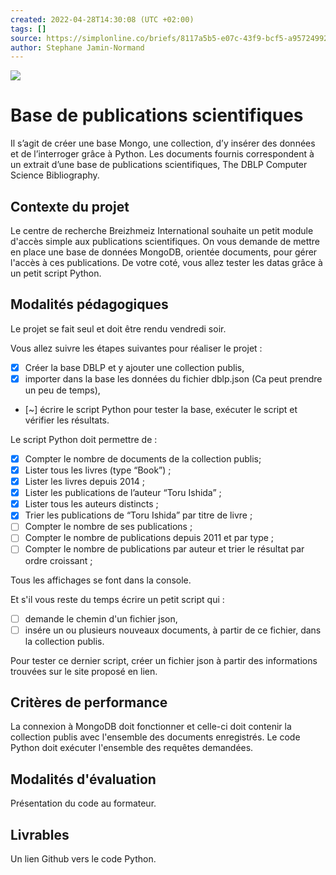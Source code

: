 ```yaml
---
created: 2022-04-28T14:30:08 (UTC +02:00)
tags: []
source: https://simplonline.co/briefs/8117a5b5-e07c-43f9-bcf5-a95724992345
author: Stephane Jamin-Normand
---
```


![](https://simplonline.co/_next/image?url=https%3A%2F%2Fsimplonline-v3-prod.s3.eu-west-3.amazonaws.com%2Fmedia%2Fimage%2Fjpg%2F4d22dd14-8988-41a9-bd16-5822893d1268.jpg&w=1280&q=75)

# Base de publications scientifiques

Il s’agit de créer une base Mongo, une collection, d’y insérer des données et de l’interroger grâce à Python.
Les documents fournis correspondent à un extrait d’une base de publications scientifiques, The DBLP Computer Science Bibliography.


## Contexte du projet

Le centre de recherche Breizhmeiz International souhaite un petit module d'accès simple aux publications scientifiques.
On vous demande de mettre en place une base de données MongoDB, orientée documents, pour gérer l'accès à ces publications.
De votre coté, vous allez tester les datas grâce à un petit script Python.


## Modalités pédagogiques

Le projet se fait seul et doit être rendu vendredi soir.

Vous allez suivre les étapes suivantes pour réaliser le projet :
- [X] Créer la base DBLP et y ajouter une collection publis,
- [X] importer dans la base les données du fichier dblp.json (Ca peut prendre un peu de temps),
- [~] écrire le script Python pour tester la base, exécuter le script et vérifier les résultats.

Le script Python doit permettre de :
- [X] Compter le nombre de documents de la collection publis;
- [X] Lister tous les livres (type “Book”) ;
- [X] Lister les livres depuis 2014 ;
- [X] Lister les publications de l’auteur “Toru Ishida” ;
- [X] Lister tous les auteurs distincts ;
- [X] Trier les publications de “Toru Ishida” par titre de livre ;
- [ ] Compter le nombre de ses publications ;
- [ ] Compter le nombre de publications depuis 2011 et par type ;
- [ ] Compter le nombre de publications par auteur et trier le résultat par ordre croissant ;

Tous les affichages se font dans la console.

Et s'il vous reste du temps écrire un petit script qui :
- [ ] demande le chemin d'un fichier json,
- [ ] insére un ou plusieurs nouveaux documents, à partir de ce fichier, dans la collection publis.

Pour tester ce dernier script, créer un fichier json à partir des informations trouvées sur le site proposé en lien.

## Critères de performance

La connexion à MongoDB doit fonctionner et celle-ci doit contenir la collection publis avec l'ensemble des documents enregistrés.
Le code Python doit exécuter l'ensemble des requêtes demandées.

## Modalités d'évaluation

Présentation du code au formateur.

## Livrables

Un lien Github vers le code Python.
